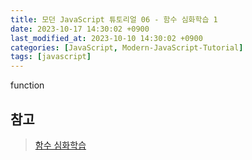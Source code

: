 ```yaml
---
title: 모던 JavaScript 튜토리얼 06 - 함수 심화학습 1
date: 2023-10-17 14:30:02 +0900
last_modified_at: 2023-10-10 14:30:02 +0900
categories: [JavaScript, Modern-JavaScript-Tutorial]
tags: [javascript]
---
```


function

##

## 참고

> [함수 심화학습](https://ko.javascript.info/advanced-functions)
